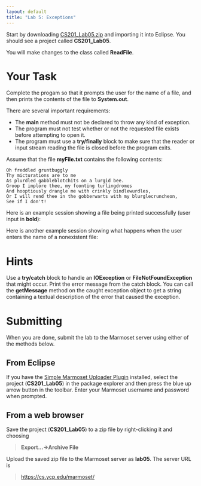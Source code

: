 ```yaml
---
layout: default
title: "Lab 5: Exceptions"
---
```


Start by downloading [CS201\_Lab05.zip](CS201_Lab05.zip) and importing it into Eclipse. You should see a project called **CS201\_Lab05**.

You will make changes to the class called **ReadFile**.

Your Task
=========

Complete the progam so that it prompts the user for the name of a file, and then prints the contents of the file to **System.out**.

There are several important requirements:

-   The **main** method must not be declared to throw any kind of exception.
-   The program must not test whether or not the requested file exists before attempting to open it.
-   The program must use a **try/finally** block to make sure that the reader or input stream reading the file is closed before the program exits.

Assume that the file **myFile.txt** contains the following contents:

    Oh freddled gruntbuggly
    Thy micturations are to me
    As plurdled gabbleblotchits on a lurgid bee.
    Groop I implore thee, my foonting turlingdromes
    And hooptiously drangle me with crinkly bindlewurdles,
    Or I will rend thee in the gobberwarts with my blurglecruncheon,
    See if I don't!

Here is an example session showing a file being printed successfully (user input in **bold**):

Here is another example session showing what happens when the user enters the name of a nonexistent file:

Hints
=====

Use a **try/catch** block to handle an **IOException** or **FileNotFoundException** that might occur. Print the error message from the catch block. You can call the **getMessage** method on the caught exception object to get a string containing a textual description of the error that caused the exception.

Submitting
==========

When you are done, submit the lab to the Marmoset server using either of the methods below.

From Eclipse
------------

If you have the [Simple Marmoset Uploader Plugin](../resources.html) installed, select the project (**CS201\_Lab05**) in the package explorer and then press the blue up arrow button in the toolbar. Enter your Marmoset username and password when prompted.

From a web browser
------------------

Save the project (**CS201\_Lab05**) to a zip file by right-clicking it and choosing

> **Export...&rarr;Archive File**

Upload the saved zip file to the Marmoset server as **lab05**. The server URL is

> <https://cs.ycp.edu/marmoset/>
